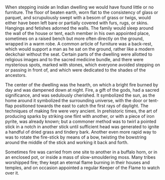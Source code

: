 When stepping inside an Indian dwelling we would have found little or no furniture. The floor of beaten earth, worn flat to the consistency of glass or parquet, and scrupulously swept with a besom of grass or twigs, would either have been left bare or partially covered with furs, rugs, or skins. Hangings and fetishes adorned the walls. The family would sleep around the wall of the house or tent, each member in his own appointed place, sometimes on a raised bench but more often directly on the ground, wrapped in a warm robe. A common article of furniture was a back-rest, which would support a man as he sat on the ground, rather like a modern deckchair without the seat. Certain parts of the dwelling were allotted to religious images and to the sacred medicine bundle, and there were mysterious spots, marked with stones, which everyone avoided stepping on or passing in front of, and which were dedicated to the shades of the ancestors.

The center of the dwelling was the hearth, on which a bright fire burned by day and was dampened down at night. Fire, a gift of the gods, had a sacred significance, and was sedulously cherished. It symbolized the sun, as the home around it symbolized the surrounding universe, with the door or tent-flap positioned towards the east to catch the first rays of daylight. The techniques of making fire were very ancient. In prehistoric times, the art of producing sparks by striking one flint with another, or with a piece of iron pyrite, was already known; but a commoner method was to twirl a pointed stick in a notch in another stick until sufficient head was generated to ignite a handful of dried grass and tindery bark. Another even more rapid way to was to rotate the fire-stick by means of a bow, twisting the bowstring around the middle of the stick and working it back and forth.

Sometimes fire was carried from one site to another in a buffalo horn, or in an enclosed pot, or inside a mass of slow-smouldering moss. Many tribes worshipped fire; they kept an eternal flame burning in their houses and temples, and on occasion appointed a regular Keeper of the Flame to watch over it.